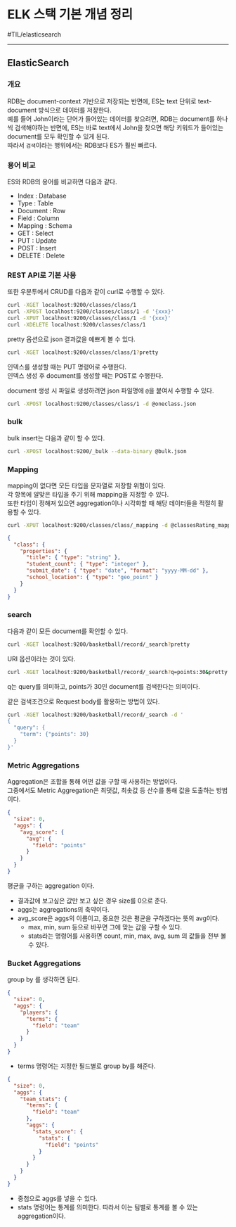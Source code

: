 # ELK 스택 기본 개념 정리
#TIL/elasticsearch

---

## ElasticSearch

### 개요

RDB는 document-context 기반으로 저장되는 반면에, ES는 text 단위로 text-document 방식으로 데이터를 저장한다.  
예를 들어 John이라는 단어가 들어있는 데이터를 찾으려면, RDB는 document를 하나씩 검색해야하는 반면에, ES는 바로 text에서 John을 찾으면 해당 키워드가 들어있는 document를 모두 확인할 수 있게 된다.  
따라서 `검색`이라는 행위에서는 RDB보다 ES가 훨씬 빠르다.  

### 용어 비교

ES와 RDB의 용어를 비교하면 다음과 같다.  

- Index : Database
- Type : Table
- Document : Row
- Field : Column
- Mapping : Schema
- GET : Select
- PUT : Update
- POST : Insert
- DELETE : Delete

### REST API로 기본 사용

또한 우분투에서 CRUD를 다음과 같이 curl로 수행할 수 있다.  

```bash
curl -XGET localhost:9200/classes/class/1
curl -XPOST localhost:9200/classes/class/1 -d '{xxx}'
curl -XPUT localhost:9200/classes/class/1 -d '{xxx}'
curl -XDELETE localhost:9200/classes/class/1
```

pretty 옵션으로 json 결과값을 예쁘게 볼 수 있다.  

```bash
curl -XGET localhost:9200/classes/class/1?pretty
```

인덱스를 생성할 때는 PUT 명령어로 수행한다.  
인덱스 생성 후 document를 생성할 때는 POST로 수행한다.  

document 생성 시 파일로 생성하려면 json 파일명에 `@`을 붙여서 수행할 수 있다.  

```bash
curl -XPOST localhost:9200/classes/class/1 -d @oneclass.json
```

### bulk

bulk insert는 다음과 같이 할 수 있다.  

```bash
curl -XPOST localhost:9200/_bulk --data-binary @bulk.json
```


### Mapping

mapping이 없다면 모든 타입을 문자열로 저장할 위험이 있다.  
각 항목에 알맞은 타입을 주기 위해 mapping을 지정할 수 있다.  
또한 타입이 정해져 있으면 aggregation이나 시각화할 때 해당 데이터들을 적절히 활용할 수 있다.  

```bash
curl -XPUT localhost:9200/classes/class/_mapping -d @classesRating_mapping.json
```

```json
{
  "class": {
    "properties": {
      "title": { "type": "string" },
      "student_count": { "type": "integer" },
      "submit_date": { "type": "date", "format": "yyyy-MM-dd" },
      "school_location": { "type": "geo_point" }
    }
  }
}
```

### search

다음과 같이 모든 document를 확인할 수 있다.  

```bash
curl -XGET localhost:9200/basketball/record/_search?pretty
```

URI 옵션이라는 것이 있다.  

```bash
curl -XGET localhost:9200/basketball/record/_search?q=points:30&pretty
```

q는 query를 의미하고, points가 30인 document를 검색한다는 의미이다.  

같은 검색조건으로 Request body를 활용하는 방법이 있다.  

```bash
curl -XGET localhost:9200/basketball/record/_search -d '
{
  "query": {
    "term": {"points": 30}
  }
}'
```

### Metric Aggregations

Aggregation은 조합을 통해 어떤 값을 구할 때 사용하는 방법이다.  
그중에서도 Metric Aggregation은 최댓값, 최솟값 등 산수를 통해 값을 도출하는 방법이다.  

```json
{
  "size": 0,
  "aggs": {
    "avg_score": {
      "avg": { 
        "field": "points" 
      }
    }
  }
}
```

평균을 구하는 aggregation 이다.  

- 결과값에 보고싶은 값만 보고 싶은 경우 size를 0으로 준다.  
- aggs는 aggregations의 축약이다.  
- avg_score은 aggs의 이름이고, 중요한 것은 평균을 구하겠다는 뜻의 avg이다.
	- max, min, sum 등으로 바꾸면 그에 맞는 값을 구할 수 있다.  
	- stats라는 명령어를 사용하면 count, min, max, avg, sum 의 값들을 전부 볼 수 있다.

### Bucket Aggregations

group by 를 생각하면 된다.  

```json
{
  "size": 0,
  "aggs": {
    "players": {
      "terms": { 
        "field": "team" 
      }
    }
  }
}
```

- terms 명령어는 지정한 필드별로 group by를 해준다.  

```json
{
  "size": 0,
  "aggs": {
    "team_stats": {
      "terms": { 
        "field": "team" 
      },
      "aggs": {
        "stats_score": {
          "stats": { 
            "field": "points" 
          }
        }
      }
    }
  }
}
```

- 중첩으로 aggs를 넣을 수 있다.
- stats 명령어는 통계를 의미한다. 따라서 이는 팀별로 통계를 볼 수 있는 aggregation이다.
















